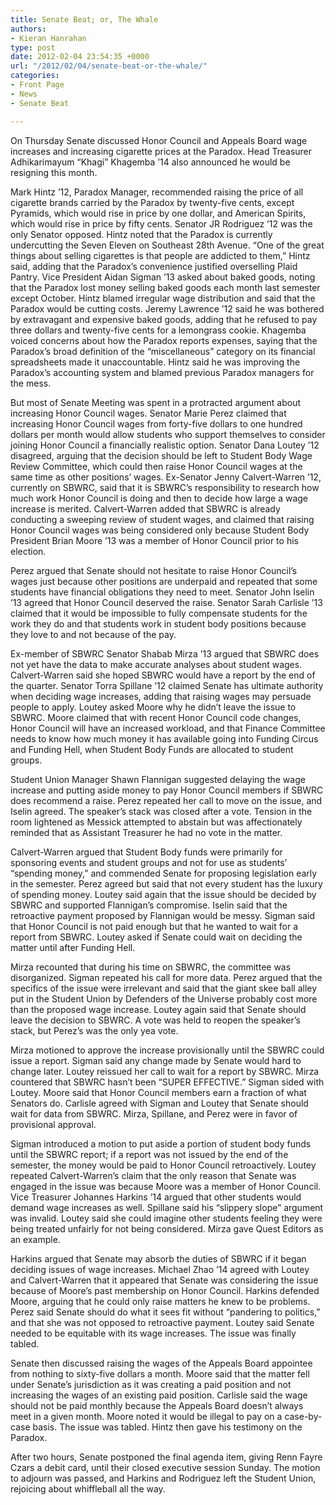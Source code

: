 ```yaml
---
title: Senate Beat; or, The Whale
authors:
- Kieran Hanrahan
type: post
date: 2012-02-04 23:54:35 +0000
url: "/2012/02/04/senate-beat-or-the-whale/"
categories:
- Front Page
- News
- Senate Beat

---
```

On Thursday Senate discussed Honor Council and Appeals Board wage increases and increasing cigarette prices at the Paradox. Head Treasurer Adhikarimayum “Khagi” Khagemba ’14 also announced he would be resigning this month.

Mark Hintz ’12, Paradox Manager, recommended raising the price of all cigarette brands carried by the Paradox by twenty-five cents, except Pyramids, which would rise in price by one dollar, and American Spirits, which would rise in price by fifty cents. Senator JR Rodriguez ’12 was the only Senator opposed. Hintz noted that the Paradox is currently undercutting the Seven Eleven on Southeast 28th Avenue. “One of the great things about selling cigarettes is that people are addicted to them,” Hintz said, adding that the Paradox’s convenience justified overselling Plaid Pantry. Vice President Aidan Sigman ’13 asked about baked goods, noting that the Paradox lost money selling baked goods each month last semester except October. Hintz blamed irregular wage distribution and said that the Paradox would be cutting costs. Jeremy Lawrence ’12 said he was bothered by extravagant and expensive baked goods, adding that he refused to pay three dollars and twenty-five cents for a lemongrass cookie. Khagemba voiced concerns about how the Paradox reports expenses, saying that the Paradox’s broad definition of the “miscellaneous” category on its financial spreadsheets made it unaccountable. Hintz said he was improving the Paradox’s accounting system and blamed previous Paradox managers for the mess.

But most of Senate Meeting was spent in a protracted argument about increasing Honor Council wages. Senator Marie Perez claimed that increasing Honor Council wages from forty-five dollars to one hundred dollars per month would allow students who support themselves to consider joining Honor Council a financially realistic option. Senator Dana Loutey ’12 disagreed, arguing that the decision should be left to Student Body Wage Review Committee, which could then raise Honor Council wages at the same time as other positions’ wages. Ex-Senator Jenny Calvert-Warren ’12, currently on SBWRC, said that it is SBWRC’s responsibility to research how much work Honor Council is doing and then to decide how large a wage increase is merited. Calvert-Warren added that SBWRC is already conducting a sweeping review of student wages, and claimed that raising Honor Council wages was being considered only because Student Body President Brian Moore ’13 was a member of Honor Council prior to his election.

Perez argued that Senate should not hesitate to raise Honor Council’s wages just because other positions are underpaid and repeated that some students have financial obligations they need to meet. Senator John Iselin ’13 agreed that Honor Council deserved the raise. Senator Sarah Carlisle ’13 claimed that it would be impossible to fully compensate students for the work they do and that students work in student body positions because they love to and not because of the pay.

Ex-member of SBWRC Senator Shabab Mirza ’13 argued that SBWRC does not yet have the data to make accurate analyses about student wages. Calvert-Warren said she hoped SBWRC would have a report by the end of the quarter. Senator Torra Spillane ’12 claimed Senate has ultimate authority when deciding wage increases, adding that raising wages may persuade people to apply. Loutey asked Moore why he didn’t leave the issue to SBWRC. Moore claimed that with recent Honor Council code changes, Honor Council will have an increased workload, and that Finance Committee needs to know how much money it has available going into Funding Circus and Funding Hell, when Student Body Funds are allocated to student groups.

Student Union Manager Shawn Flannigan suggested delaying the wage increase and putting aside money to pay Honor Council members if SBWRC does recommend a raise. Perez repeated her call to move on the issue, and Iselin agreed. The speaker’s stack was closed after a vote. Tension in the room lightened as Messick attempted to abstain but was affectionately reminded that as Assistant Treasurer he had no vote in the matter.

Calvert-Warren argued that Student Body funds were primarily for sponsoring events and student groups and not for use as students’ “spending money,” and commended Senate for proposing legislation early in the semester. Perez agreed but said that not every student has the luxury of spending money. Loutey said again that the issue should be decided by SBWRC and supported Flannigan’s compromise. Iselin said that the retroactive payment proposed by Flannigan would be messy. Sigman said that Honor Council is not paid enough but that he wanted to wait for a report from SBWRC. Loutey asked if Senate could wait on deciding the matter until after Funding Hell.

Mirza recounted that during his time on SBWRC, the committee was disorganized. Sigman repeated his call for more data. Perez argued that the specifics of the issue were irrelevant and said that the giant skee ball alley put in the Student Union by Defenders of the Universe probably cost more than the proposed wage increase. Loutey again said that Senate should leave the decision to SBWRC. A vote was held to reopen the speaker’s stack, but Perez’s was the only yea vote.

Mirza motioned to approve the increase provisionally until the SBWRC could issue a report. Sigman said any change made by Senate would hard to change later. Loutey reissued her call to wait for a report by SBWRC. Mirza countered that SBWRC hasn’t been “SUPER EFFECTIVE.” Sigman sided with Loutey. Moore said that Honor Council members earn a fraction of what Senators do. Carlisle agreed with Sigman and Loutey that Senate should wait for data from SBWRC. Mirza, Spillane, and Perez were in favor of provisional approval.

Sigman introduced a motion to put aside a portion of student body funds until the SBWRC report; if a report was not issued by the end of the semester, the money would be paid to Honor Council retroactively. Loutey repeated Calvert-Warren’s claim that the only reason that Senate was engaged in the issue was because Moore was a member of Honor Council. Vice Treasurer Johannes Harkins ’14 argued that other students would demand wage increases as well. Spillane said his “slippery slope” argument was invalid. Loutey said she could imagine other students feeling they were being treated unfairly for not being considered. Mirza gave Quest Editors as an example.

Harkins argued that Senate may absorb the duties of SBWRC if it began deciding issues of wage increases. Michael Zhao ’14 agreed with Loutey and Calvert-Warren that it appeared that Senate was considering the issue because of Moore’s past membership on Honor Council. Harkins defended Moore, arguing that he could only raise matters he knew to be problems. Perez said Senate should do what it sees fit without “pandering to politics,” and that she was not opposed to retroactive payment. Loutey said Senate needed to be equitable with its wage increases. The issue was finally tabled.

Senate then discussed raising the wages of the Appeals Board appointee from nothing to sixty-five dollars a month. Moore said that the matter fell under Senate’s jurisdiction as it was creating a paid position and not increasing the wages of an existing paid position. Carlisle said the wage should not be paid monthly because the Appeals Board doesn’t always meet in a given month. Moore noted it would be illegal to pay on a case-by-case basis. The issue was tabled. Hintz then gave his testimony on the Paradox.

After two hours, Senate postponed the final agenda item, giving Renn Fayre Czars a debit card, until their closed executive session Sunday. The motion to adjourn was passed, and Harkins and Rodriguez left the Student Union, rejoicing about whiffleball all the way.